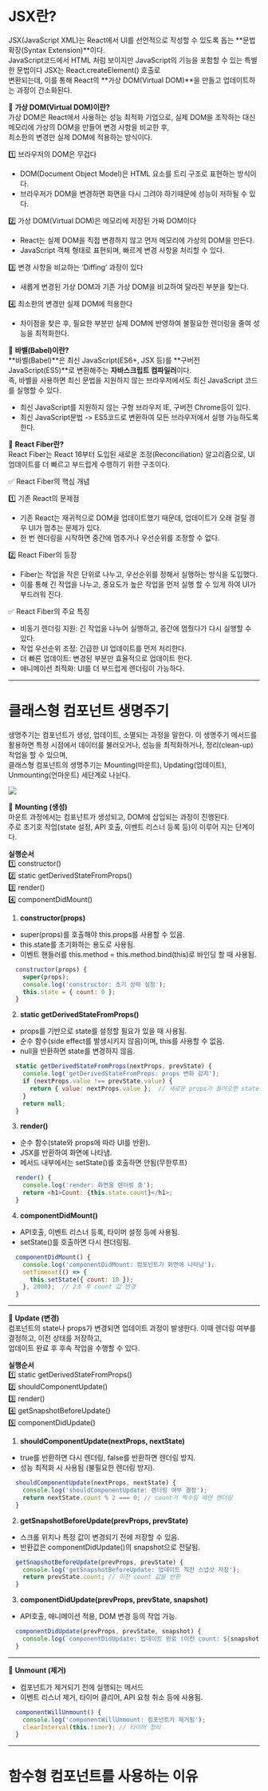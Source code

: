 # JSX란?
  JSX(JavaScript XML)는 React에서 UI를 선언적으로 작성할 수 있도록 돕는 **문법 확장(Syntax Extension)**이다.    
  JavaScript코드에서 HTML 처럼 보이지만 JavaScript의 기능을 포함할 수 있는 특별한 문법이다 JSX는 React.createElement() 호출로    
  변환되는데, 이를 통해 React의 **가상 DOM(Virtual DOM)**을 만들고 업데이트하는 과정이 간소화된다.    

  📌 **가상 DOM(Virtual DOM)이란?**   
  가상 DOM은 React에서 사용하는 성능 최적화 기업으로, 실제 DOM을 조작하는 대신 메모리에 가상의 DOM을 만들어 변경 사항을 비교한 후,  
  최소한의 변경만 실제 DOM에 적용하는 방식이다.  

  1️⃣ 브라우저의 DOM은 무겁다
  - DOM(Document Object Model)은 HTML 요소를 트리 구조로 표현하는 방식이다.  
  - 브라우저가 DOM을 변경하면 화면을 다시 그려야 하기때문에 성능이 저하될 수 있다.  

  2️⃣ 가상 DOM(Virtual DOM)은 메모리에 저장된 가짜 DOM이다  
  - React는 실제 DOM을 직접 변경하지 않고 먼저 메모리에 가상의 DOM을 만든다.  
  - JavaScript 객체 형태로 표현되며, 빠르게 변경 사항을 처리할 수 있다.  

  3️⃣ 변경 사항을 비교하는 ‘Diffing’ 과정이 있다  
  - 새롭게 변경된 가상 DOM과 기존 가상 DOM을 비교하여 달라진 부분을 찾는다.  

  4️⃣ 최소한의 변경만 실제 DOM에 적용한다
  - 차이점을 찾은 후, 필요한 부분만 실제 DOM에 반영하여 불필요한 렌더링을 줄여 성능을 최적화한다.  

  📌 **바벨(Babel)이란?**  
  **바벨(Babel)**은 최신 JavaScript(ES6+, JSX 등)를 **구버전 JavaScript(ES5)**로 변환해주는 **자바스크립트 컴파일러**이다.  
  즉, 바벨을 사용하면 최신 문법을 지원하지 않는 브라우저에서도 최신 JavaScript 코드를 실행할 수 있다.  

  - 최신 JavaScript를 지원하지 않는 구형 브라우저 IE, 구버전 Chrome등이 있다.  
  - 최신 JavaScript문법 -> ES5코드로 변환하여 모든 브라우저에서 실행 가능하도록 한다.  

  📌 **React Fiber란?**   
  React Fiber는 React 16부터 도입된 새로운 조정(Reconciliation) 알고리즘으로, UI 엄데이트를 더 빠르고 부드럽게 수행하기 위한 구조이다.  

  ✅ React Fiber의 핵심 개념

  1️⃣ 기존 React의 문제점  
  - 기존 React는 재귀적으로 DOM을 업데이트했기 때문데, 업데이트가 오래 걸릴 경우 UI가 멈추는 문제가 있다.  
  - 한 번 렌더링을 시작하면 중간에 멈추거나 우선순위를 조정할 수 없다.  

  2️⃣ React Fiber의 등장  
  - Fiber는 작업을 작은 단위로 나누고, 우선순위를 정해서 실행하는 방식을 도입했다.  
  - 이를 통해 긴 작업을 나누고, 중요도가 높은 작업을 먼저 실행 할 수 있게 하여 UI가 부드러워 진다.  

  ✅ React Fiber의 주요 특징  
  - 비동기 렌더링 지원: 긴 작업을 나누어 실행하고, 중간에 멈췄다가 다시 실행할 수 있다.  
  - 작업 우선순위 조정: 긴급한 UI 업데이트를 먼저 처리한다.  
  - 더 빠른 업데이트: 변경된 부분만 효율적으로 업데이트 한다.  
  - 애니메이션 최적화: UI를 더 부드럽게 렌더링이 가능하다.  

---

# 클래스형 컴포넌트 생명주기
  생명주기는 컴포넌트가 생성, 업데이트, 소멸되는 과정을 말한다. 이 생명주기 메서드를 활용하면 특정 시점에서 데이터를   불러오거나, 성능을 최적화하거나, 정리(clean-up) 작업을 할 수 있으며,   
  클래스형 컴포넌트의 생명주기는 Mounting(마운트), Updating(업데이트), Unmounting(언마운트) 세단계로 나뉜다.  

  <img src="react_cs_study\assets\class_render.png" />   
 

  📌 **Mounting (생성)**  
  마운트 과정에서는 컴포넌트가 생성되고, DOM에 삽입되는 과정이 진행된다.  
  주로 초기호 작업(state 설정, API 호출, 이벤트 리스너 등록 등)이 이루어 지는 단계이다.  

  **실행순서**  
  1️⃣ constructor()  
  2️⃣ static getDerivedStateFromProps()  
  3️⃣ render()  
  4️⃣ componentDidMount()  

  1. **constructor(props)**  
  - super(props)를 호출해야 this.props를 사용할 수 있음.  
  - this.state를 초기화하는 용도로 사용됨.  
  - 이벤트 핸들러를 this.method = this.method.bind(this)로 바인딩 할 때 사용됨.  

  ```javaScript
    constructor(props) {
      super(props); 
      console.log('constructor: 초기 상태 설정');
      this.state = { count: 0 };
    }

  ```    
  2. **static getDerivedStateFromProps()**  
  - props를 기반으로 state를 설정할 필요가 있을 때 사용됨.  
  - 순수 함수(side effect를 발생시키지 않음)이며, this를 사용할 수 없음.  
  - null을 반환하면 state를 변경하지 않음.  

  ```javaScript
    static getDerivedStateFromProps(nextProps, prevState) {
      console.log('getDerivedStateFromProps: props 변화 감지');
      if (nextProps.value !== prevState.value) {
        return { value: nextProps.value };  // 새로운 props가 들어오면 state 업데이트
      }
      return null;
    }
  ```     
  3. **render()**  
  - 순수 함수(state와 props에 따라 UI를 반환).  
  - JSX를 반환하여 화면에 나타냄.  
  - 메서드 내부에서는 setState()를 호출하면 안됨(무한루프)  

  ```javaScript
    render() {
      console.log('render: 화면을 렌더링 중');
      return <h1>Count: {this.state.count}</h1>;
    }
  ```  
  4. **componentDidMount()**  
  - API호출, 이벤트 리스너 등록, 타이머 설정 등에 사용됨.  
  - setState()를 호출하면 다시 렌더링됨.  

  ```javaScript
    componentDidMount() {
      console.log('componentDidMount: 컴포넌트가 화면에 나타남');
      setTimeout(() => {
        this.setState({ count: 10 });
      }, 2000);  // 2초 후 count 값 변경
    }
  ```    
  ---  

  📌 **Update (변경)**  
  컴포넌트의 state나 props가 변경되면 업데이트 과정이 발생한다. 이때 렌더링 여부를 결정하고, 이전 상태를 저장하고,  
  업데이트 완료 후 후속 작업을 수행할 수 있다.  

  **실행순서**    
  1️⃣ static getDerivedStateFromProps()  
  2️⃣ shouldComponentUpdate()  
  3️⃣ render()   
  4️⃣ getSnapshotBeforeUpdate()  
  5️⃣ componentDidUpdate()  

  1. **shouldComponentUpdate(nextProps, nextState)**  
  - true를 반환하면 다시 렌더링, false를 반환하면 렌더링 방지.  
  - 성능 최적화 시 사용됨 (불필요한 렌더링 방지).  

  ```javaScript
    shouldComponentUpdate(nextProps, nextState) {
      console.log('shouldComponentUpdate: 렌더링 여부 결정');
      return nextState.count % 2 === 0; // count가 짝수일 때만 렌더링
    }
  ```  

  2. **getSnapshotBeforeUpdate(prevProps, prevState)**  
  - 스크롤 위치나 특정 값이 변경되기 전에 저장할 수 있음.  
  - 반환값은 componentDidUpdate()의 snapshot으로 전달됨.   

  ```javaScript
    getSnapshotBeforeUpdate(prevProps, prevState) {
      console.log('getSnapshotBeforeUpdate: 업데이트 직전 스냅샷 저장');
      return prevState.count; // 이전 count 값을 반환
    }
  ```  

  3. **componentDidUpdate(prevProps, prevState, snapshot)**   
  - API호출, 애니메이션 적용, DOM 변경 등의 작업 가능.  

  ```javaScript
    componentDidUpdate(prevProps, prevState, snapshot) {
      console.log(`componentDidUpdate: 업데이트 완료 (이전 count: ${snapshot})`);
    }
  ```  
  ---

  📌 **Unmount (제거)**  
  - 컴포넌트가 제거되기 전에 실행되는 메서드  
  - 이벤트 리스너 제거, 타이머 클리어, API 요청 취소 등에 사용됨.  

  ```javaScript
    componentWillUnmount() {
      console.log('componentWillUnmount: 컴포넌트가 제거됨');
      clearInterval(this.timer); // 타이머 정리
    }
  ```    


---

# 함수형 컴포넌트를 사용하는 이유  
  